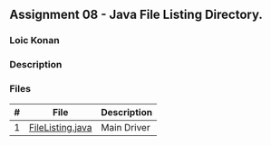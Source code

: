 ## Assignment 08 - Java File Listing Directory.

### Loic Konan

### Description

### Files

|   #   | File                                 | Description |
| :---: | ------------------------------------ | ----------- |
|   1   | [FileListing.java](FileListing.java) | Main Driver |
